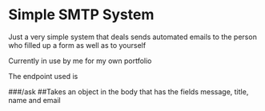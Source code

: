 # Simple SMTP System
Just a very simple system that deals sends automated emails to the person who filled up a form as well as to yourself

Currently in use by me for my own portfolio

The endpoint used is 

###/ask
##Takes an object in the body that has the fields message, title, name and email
